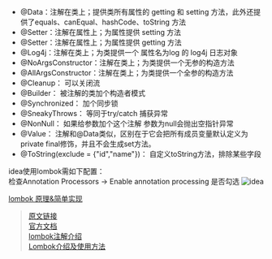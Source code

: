 
- @Data：注解在类上；提供类所有属性的 getting 和 setting 方法，此外还提供了equals、canEqual、hashCode、toString 方法
- @Setter：注解在属性上；为属性提供 setting 方法
- @Setter：注解在属性上；为属性提供 getting 方法
- @Log4j：注解在类上；为类提供一个 属性名为log 的 log4j 日志对象
- @NoArgsConstructor：注解在类上；为类提供一个无参的构造方法
- @AllArgsConstructor：注解在类上；为类提供一个全参的构造方法
- @Cleanup： 可以关闭流
- @Builder： 被注解的类加个构造者模式
- @Synchronized： 加个同步锁
- @SneakyThrows： 等同于try/catch 捕获异常
- @NonNull： 如果给参数加个这个注解 参数为null会抛出空指针异常
- @Value： 注解和@Data类似，区别在于它会把所有成员变量默认定义为private final修饰，并且不会生成set方法。
- @ToString(exclude = {"id","name"})： 自定义toString方法，排除某些字段

idea使用lombok需如下配置：  
检查Annotation Processors -> Enable annotation processing 是否勾选
![idea](http://ww1.sinaimg.cn/large/005CzYvJgy1gdq7u1zsphj30u70ju75x.jpg)

[lombok 原理&简单实现](https://www.tuicool.com/articles/y6rUz2V)


> [原文链接](https://blog.csdn.net/u011308294/java/article/details/78627560)  
> [官方文档](https://projectlombok.org/features/all)  
> [lombok注解介绍](http://blog.csdn.net/sunsfan/article/details/53542374)  
> [Lombok介绍及使用方法](http://www.cnblogs.com/holten/p/5729226.html)